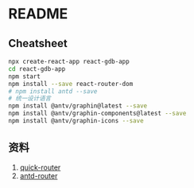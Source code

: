 # README

## Cheatsheet

```bash
npx create-react-app react-gdb-app
cd react-gdb-app
npm start
npm install --save react-router-dom
# npm install antd --save 
# 统一设计语言
npm install @antv/graphin@latest --save
npm install @antv/graphin-components@latest --save
npm install @antv/graphin-icons --save
```

## 资料

1. [quick-router](https://www.freecodecamp.org/news/a-complete-beginners-guide-to-react-router-include-router-hooks/)
2. [antd-router](https://www.cnblogs.com/LULULI/p/9670389.html)